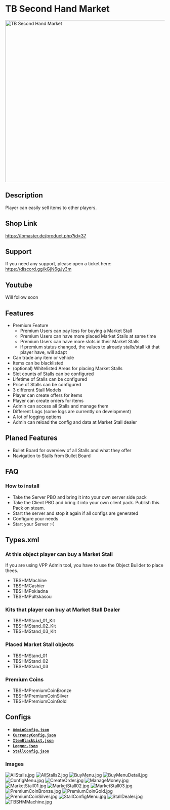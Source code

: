 # TB Second Hand Market

<img src="./TBSecondHandMarket.jpeg" alt="TB Second Hand Market" width="512"/>

## Description

Player can easily sell items to other players.

## Shop Link

https://lbmaster.de/product.php?id=37

## Support

If you need any support, please open a ticket here: https://discord.gg/kGjN6gJy3m

## Youtube

Will follow soon

## Features

- Premium Feature
    - Premium Users can pay less for buying a Market Stall
    - Premium Users can have more placed Market Stalls at same time
    - Premium Users can have more slots in their Market Stalls
    - if premium status changed, the values to already stalls/stall kit that player have, will adapt 
- Can trade any item or vehicle
- Items can be blacklisted
- (optional) Whitelisted Areas for placing Market Stalls
- Slot counts of Stalls can be configured
- Lifetime of Stalls can be configured
- Price of Stalls can be configured
- 3 different Stall Models
- Player can create offers for items
- Player can create orders for items
- Admin can access all Stalls and manage them
- Different Logs (some logs are currently on development) 
- A lot of logging options
- Admin can reload the config and data at Market Stall dealer

## Planed Features
- Bullet Board for overview of all Stalls and what they offer
- Navigation to Stalls from Bullet Board

## FAQ

### How to install

- Take the Server PBO and bring it into your own server side pack
- Take the Client PBO and bring it into your own client pack. Publish this Pack on steam.
- Start the server and stop it again if all configs are generated
- Configure your needs
- Start your Server :-)

## Types.xml

### At this object player can buy a Market Stall 

If you are using VPP Admin tool, you have to use the Object Builder to place thees.

- TBSHMMachine
- TBSHMCashier
- TBSHMPokladna
- TBSHMPultskasou

### Kits that player can buy at Market Stall Dealer
- TBSHMStand_01_Kit
- TBSHMStand_02_Kit
- TBSHMStand_03_Kit

### Placed Market Stall objects
- TBSHMStand_01
- TBSHMStand_02
- TBSHMStand_03

### Premium Coins
- TBSHMPremiumCoinBronze
- TBSHMPremiumCoinSilver
- TBSHMPremiumCoinGold

## Configs

- [**`AdminConfig.json`**](../GlobalConfigs/Readme.md#adminconfigjson)
- [**`CurrencyConfig.json`**](../GlobalConfigs/Readme.md#currencyconfigjson)
- [**`ItemBlackList.json`**](./Configs/ItemBlackList.md)
- [**`Logger.json`**](./Configs/Logger.md)
- [**`StallConfig.json`**](./Configs/StallConfig.md)


### Images

![AllStalls.jpg](img/AllStalls.jpg)
![AllStalls2.jpg](img/AllStalls2.jpg)
![BuyMenu.jpg](img/BuyMenu.jpg)
![BuyMenuDetail.jpg](img/BuyMenuDetail.jpg)
![ConfigMenu.jpg](img/ConfigMenu.jpg)
![CreateOrder.jpg](img/CreateOrder.jpg)
![ManageMoney.jpg](img/ManageMoney.jpg)
![MarketStall01.jpg](img/MarketStall01.jpg)
![MarketStall02.jpg](img/MarketStall02.jpg)
![MarketStall03.jpg](img/MarketStall03.jpg)
![PremiumCoinBronze.jpg](img/PremiumCoinBronze.jpg)
![PremiumCoinGold.jpg](img/PremiumCoinGold.jpg)
![PremiumCoinSilver.jpg](img/PremiumCoinSilver.jpg)
![StallConfigMenu.jpg](img/StallConfigMenu.jpg)
![StallDealer.jpg](img/StallDealer.jpg)
![TBSHMMachine.jpg](img/TBSHMMachine.jpg)
